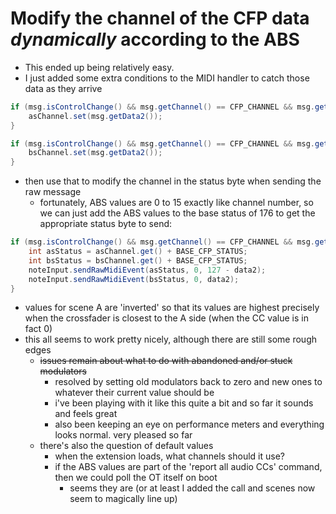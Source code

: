 # Modify the channel of the CFP data _dynamically_ according to the ABS 

- This ended up being relatively easy. 
- I just added some extra conditions to the MIDI handler to catch those data as they arrive

```java
if (msg.isControlChange() && msg.getChannel() == CFP_CHANNEL && msg.getData1() == AS_CC_NUMBER) {
    asChannel.set(msg.getData2());
}

if (msg.isControlChange() && msg.getChannel() == CFP_CHANNEL && msg.getData1() == BS_CC_NUMBER) {
    bsChannel.set(msg.getData2());
}
```

- then use that to modify the channel in the status byte when sending the raw message
  - fortunately, ABS values are 0 to 15 exactly like channel number, so we can just add the ABS values to the base status of 176 to get the appropriate status byte to send:

```java
if (msg.isControlChange() && msg.getChannel() == CFP_CHANNEL && msg.getData1() == CFP_CC_NUMBER) {
    int asStatus = asChannel.get() + BASE_CFP_STATUS;
    int bsStatus = bsChannel.get() + BASE_CFP_STATUS;
    noteInput.sendRawMidiEvent(asStatus, 0, 127 - data2);
    noteInput.sendRawMidiEvent(bsStatus, 0, data2);
}
```

- values for scene A are 'inverted' so that its values are highest precisely when the crossfader is closest to the A side (when the CC value is in fact 0)
- this all seems to work pretty nicely, although there are still some rough edges
  - ~~issues remain about what to do with abandoned and/or stuck modulators~~
    - resolved by setting old modulators back to zero and new ones to whatever their current value should be
    - i've been playing with it like this quite a bit and so far it sounds and feels great
    - also been keeping an eye on performance meters and everything looks normal. very pleased so far
  - there's also the question of default values
    - when the extension loads, what channels should it use?
    - if the ABS values are part of the 'report all audio CCs' command, then we could poll the OT itself on boot
      - seems they are (or at least I added the call and scenes now seem to magically line up)